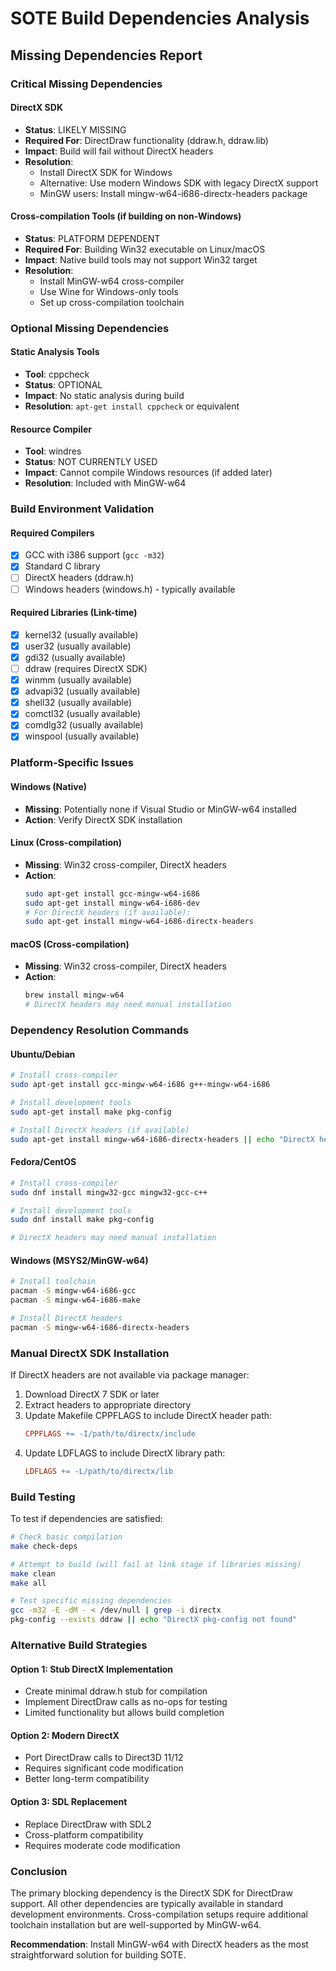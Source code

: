 # SOTE Build Dependencies Analysis

## Missing Dependencies Report

### Critical Missing Dependencies

#### DirectX SDK
- **Status**: LIKELY MISSING
- **Required For**: DirectDraw functionality (ddraw.h, ddraw.lib)
- **Impact**: Build will fail without DirectX headers
- **Resolution**: 
  - Install DirectX SDK for Windows
  - Alternative: Use modern Windows SDK with legacy DirectX support
  - MinGW users: Install mingw-w64-i686-directx-headers package

#### Cross-compilation Tools (if building on non-Windows)
- **Status**: PLATFORM DEPENDENT
- **Required For**: Building Win32 executable on Linux/macOS
- **Impact**: Native build tools may not support Win32 target
- **Resolution**:
  - Install MinGW-w64 cross-compiler
  - Use Wine for Windows-only tools
  - Set up cross-compilation toolchain

### Optional Missing Dependencies

#### Static Analysis Tools
- **Tool**: cppcheck
- **Status**: OPTIONAL
- **Impact**: No static analysis during build
- **Resolution**: `apt-get install cppcheck` or equivalent

#### Resource Compiler
- **Tool**: windres
- **Status**: NOT CURRENTLY USED
- **Impact**: Cannot compile Windows resources (if added later)
- **Resolution**: Included with MinGW-w64

### Build Environment Validation

#### Required Compilers
- [x] GCC with i386 support (`gcc -m32`)
- [x] Standard C library
- [ ] DirectX headers (ddraw.h)
- [ ] Windows headers (windows.h) - typically available

#### Required Libraries (Link-time)
- [x] kernel32 (usually available)
- [x] user32 (usually available)
- [x] gdi32 (usually available)
- [ ] ddraw (requires DirectX SDK)
- [x] winmm (usually available)
- [x] advapi32 (usually available)
- [x] shell32 (usually available)
- [x] comctl32 (usually available)
- [x] comdlg32 (usually available)
- [x] winspool (usually available)

### Platform-Specific Issues

#### Windows (Native)
- **Missing**: Potentially none if Visual Studio or MinGW-w64 installed
- **Action**: Verify DirectX SDK installation

#### Linux (Cross-compilation)
- **Missing**: Win32 cross-compiler, DirectX headers
- **Action**: 
  ```bash
  sudo apt-get install gcc-mingw-w64-i686
  sudo apt-get install mingw-w64-i686-dev
  # For DirectX headers (if available):
  sudo apt-get install mingw-w64-i686-directx-headers
  ```

#### macOS (Cross-compilation)
- **Missing**: Win32 cross-compiler, DirectX headers
- **Action**:
  ```bash
  brew install mingw-w64
  # DirectX headers may need manual installation
  ```

### Dependency Resolution Commands

#### Ubuntu/Debian
```bash
# Install cross-compiler
sudo apt-get install gcc-mingw-w64-i686 g++-mingw-w64-i686

# Install development tools
sudo apt-get install make pkg-config

# Install DirectX headers (if available)
sudo apt-get install mingw-w64-i686-directx-headers || echo "DirectX headers not available via package manager"
```

#### Fedora/CentOS
```bash
# Install cross-compiler
sudo dnf install mingw32-gcc mingw32-gcc-c++

# Install development tools  
sudo dnf install make pkg-config

# DirectX headers may need manual installation
```

#### Windows (MSYS2/MinGW-w64)
```bash
# Install toolchain
pacman -S mingw-w64-i686-gcc
pacman -S mingw-w64-i686-make

# Install DirectX headers
pacman -S mingw-w64-i686-directx-headers
```

### Manual DirectX SDK Installation

If DirectX headers are not available via package manager:

1. Download DirectX 7 SDK or later
2. Extract headers to appropriate directory
3. Update Makefile CPPFLAGS to include DirectX header path:
   ```makefile
   CPPFLAGS += -I/path/to/directx/include
   ```
4. Update LDFLAGS to include DirectX library path:
   ```makefile
   LDFLAGS += -L/path/to/directx/lib
   ```

### Build Testing

To test if dependencies are satisfied:

```bash
# Check basic compilation
make check-deps

# Attempt to build (will fail at link stage if libraries missing)
make clean
make all

# Test specific missing dependencies
gcc -m32 -E -dM - < /dev/null | grep -i directx
pkg-config --exists ddraw || echo "DirectX pkg-config not found"
```

### Alternative Build Strategies

#### Option 1: Stub DirectX Implementation
- Create minimal ddraw.h stub for compilation
- Implement DirectDraw calls as no-ops for testing
- Limited functionality but allows build completion

#### Option 2: Modern DirectX
- Port DirectDraw calls to Direct3D 11/12
- Requires significant code modification
- Better long-term compatibility

#### Option 3: SDL Replacement
- Replace DirectDraw with SDL2
- Cross-platform compatibility
- Requires moderate code modification

### Conclusion

The primary blocking dependency is the DirectX SDK for DirectDraw support. All other dependencies are typically available in standard development environments. Cross-compilation setups require additional toolchain installation but are well-supported by MinGW-w64.

**Recommendation**: Install MinGW-w64 with DirectX headers as the most straightforward solution for building SOTE.